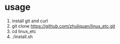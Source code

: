 # usage

1. install git and curl
2. git clone  https://github.com/zhuliquan/linux_etc.git
3. cd linux_etc
4. ./install.sh
